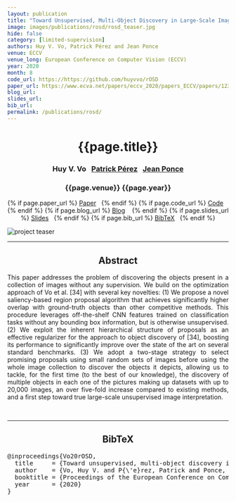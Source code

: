 ```yaml
---
layout: publication
title: "Toward Unsupervised, Multi-Object Discovery in Large-Scale Image Collections" 
image: images/publications/rosd/rosd_teaser.jpg
hide: false
category: [limited-supervision]
authors: Huy V. Vo, Patrick Pérez and Jean Ponce
venue: ECCV
venue_long: European Conference on Computer Vision (ECCV)
year: 2020
month: 8
code_url: https://https://github.com/huyvvo/rOSD
paper_url: https://www.ecva.net/papers/eccv_2020/papers_ECCV/papers/123680766.pdf
blog_url: 
slides_url: 
bib_url: 
permalink: /publications/rosd/
---
```


<h1 align="center"> {{page.title}} </h1>
<!-- Simple call of authors -->
<!-- <h3 align="center"> {{page.authors}} </h3> -->
<!-- Alternatively you can add links to author pages -->
<h3 align="center"> Huy V. Vo&nbsp;&nbsp; <a href="https://ptrckprz.github.io/">Patrick Pérez</a>&nbsp;&nbsp; <a href="https://www.di.ens.fr/~ponce/">Jean Ponce</a> </h3>


<h3 align="center"> {{page.venue}} {{page.year}} </h3>

<div align="center">
  <p>
    {% if page.paper_url %}
    <a href="{{ page.paper_url }}"><i class="far fa-file-pdf"></i> Paper</a>&nbsp;&nbsp;
    {% endif %}
    {% if page.code_url %}
    <a href="{{ page.code_url }}"><i class="fab fa-github"></i> Code</a> &nbsp;&nbsp;
    {% endif %}
    {% if page.blog_url %}
    <a href="{{ page.blog_url }}"><i class="fab fa-blogger"></i> Blog</a> &nbsp;&nbsp;
    {% endif %}
    {% if page.slides_url %}
    <a href="{{ page.slides_url }}"><i class="far fa-file-pdf"></i> Slides</a>&nbsp;&nbsp;
    {% endif %}
    {% if page.bib_url %}
    <a href="{{ page.bib_url}}"><i class="far fa-file-alt"></i> BibTeX</a>&nbsp;&nbsp;
    {% endif %}
  </p>
</div>

<div class="publication-teaser">
    <img src="../../{{ page.image }}" alt="project teaser"/>
</div>


<hr>

<h2  align="center"> Abstract</h2>

<p align="justify">This paper addresses the problem of discovering the objects present in a collection of images without any supervision. We build on the optimization approach of Vo et al. [34] with several key novelties: (1) We propose a novel saliency-based region proposal algorithm that achieves significantly higher overlap with ground-truth objects than other competitive methods. This procedure leverages off-the-shelf CNN features trained on classification tasks without any bounding box information, but is otherwise unsupervised. (2) We exploit the inherent hierarchical structure of proposals as an effective regularizer for the approach to object discovery of [34], boosting its performance to significantly improve over the state of the art on several standard benchmarks. (3) We adopt a two-stage strategy to select promising proposals using small random sets
of images before using the whole image collection to discover the objects it depicts, allowing us to tackle, for the first time (to the best of our
knowledge), the discovery of multiple objects in each one of the pictures making up datasets with up to 20,000 images, an over five-fold increase
compared to existing methods, and a first step toward true large-scale unsupervised image interpretation.</p>

<br>

<hr>

<h2  align="center">BibTeX</h2>
<left>
  <pre class="bibtex-box">
@inproceedings{Vo20rOSD,
  title     = {Toward unsupervised, multi-object discovery in large-scale image collections},
  author    = {Vo, Huy V. and P{\'e}rez, Patrick and Ponce, Jean},
  booktitle = {Proceedings of the European Conference on Computer Vision ({ECCV})},
  year      = {2020}
}</pre>
</left>

<br>
